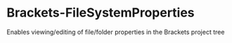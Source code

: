 Brackets-FileSystemProperties
=============================

Enables viewing/editing of file/folder properties in the Brackets project tree
